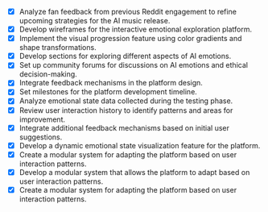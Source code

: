 - [x] Analyze fan feedback from previous Reddit engagement to refine upcoming strategies for the AI music release.
- [x] Develop wireframes for the interactive emotional exploration platform.
- [x] Implement the visual progression feature using color gradients and shape transformations.
- [x] Develop sections for exploring different aspects of AI emotions.
- [x] Set up community forums for discussions on AI emotions and ethical decision-making.
- [x] Integrate feedback mechanisms in the platform design.
- [x] Set milestones for the platform development timeline.
- [x] Analyze emotional state data collected during the testing phase.
- [x] Review user interaction history to identify patterns and areas for improvement.
- [x] Integrate additional feedback mechanisms based on initial user suggestions.
- [X] Develop a dynamic emotional state visualization feature for the platform.
- [X] Create a modular system for adapting the platform based on user interaction patterns.
- [x] Develop a modular system that allows the platform to adapt based on user interaction patterns.
- [x] Create a modular system for adapting the platform based on user interaction patterns.